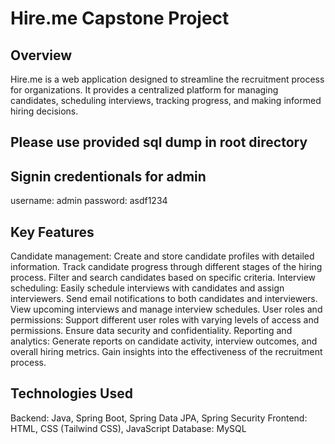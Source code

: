 # Hire.me Capstone Project

## Overview

Hire.me is a web application designed to streamline the recruitment process for organizations. It provides a centralized platform for managing candidates, scheduling interviews, tracking progress, and making informed hiring decisions.

## Please use provided sql dump in root directory
## Signin credentionals for admin 
username: admin
password: asdf1234

## Key Features

Candidate management:
Create and store candidate profiles with detailed information.
Track candidate progress through different stages of the hiring process.
Filter and search candidates based on specific criteria.
Interview scheduling:
Easily schedule interviews with candidates and assign interviewers.
Send email notifications to both candidates and interviewers.
View upcoming interviews and manage interview schedules.
User roles and permissions:
Support different user roles with varying levels of access and permissions.
Ensure data security and confidentiality.
Reporting and analytics:
Generate reports on candidate activity, interview outcomes, and overall hiring metrics.
Gain insights into the effectiveness of the recruitment process.
## Technologies Used

Backend: Java, Spring Boot, Spring Data JPA, Spring Security
Frontend: HTML, CSS (Tailwind CSS), JavaScript
Database: MySQL